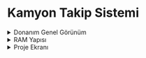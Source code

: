 # Kamyon Takip Sistemi


<details>
  <summary> Donanım Genel Görünüm </summary>
<img src="rp_project.jpg" width="400" height="480" />
</details>
<details>
  <summary> RAM Yapısı </summary>
<img src="mmap.jpg" width="400" height="480" />
</details>
<details>
  <summary> Proje Ekranı </summary>
<img src="rp_project_2.jpg" width="400" height="480" />
<details>

Python ile yazılmıştır.
Memory Map ile programlar arası ortak hafıza alanı bulunur.


Written in Python and used memory map (mmap) to communication between sensor reading and recorder to database programs.
UBlox GPS Module, Face Recognition, RFID Card Reader, Smoke and Alcohol Sensor Reading 

SQLite veritabanı kullanılmıştır. 

Sürücü kontak açtığında sistem çalışmaya başlar.
